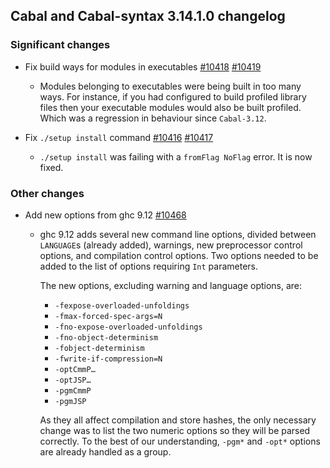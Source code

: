 ## Cabal and Cabal-syntax 3.14.1.0 changelog

### Significant changes

- Fix build ways for modules in executables [#10418](https://github.com/haskell/cabal/issues/10418) [#10419](https://github.com/haskell/cabal/pull/10419)

  - Modules belonging to executables were being built in too many ways. For instance, if you
  had configured to build profiled library files then your executable modules would also
  be built profiled. Which was a regression in behaviour since `Cabal-3.12`.

- Fix `./setup install` command [#10416](https://github.com/haskell/cabal/issues/10416) [#10417](https://github.com/haskell/cabal/pull/10417)

  - `./setup install` was failing with a `fromFlag NoFlag` error. It is now fixed.

### Other changes

- Add new options from ghc 9.12 [#10468](https://github.com/haskell/cabal/pull/10468)

  - ghc 9.12 adds several new command line options, divided between
    `LANGUAGE`s (already added), warnings, new preprocessor control options,
    and compilation control options. Two options needed to be added to the
    list of options requiring `Int` parameters.

    The new options, excluding warning and language options, are:

    * `-fexpose-overloaded-unfoldings`
    * `-fmax-forced-spec-args=N`
    * `-fno-expose-overloaded-unfoldings`
    * `-fno-object-determinism`
    * `-fobject-determinism`
    * `-fwrite-if-compression=N`
    * `-optCmmP…`
    * `-optJSP…`
    * `-pgmCmmP`
    * `-pgmJSP`

    As they all affect compilation and store hashes, the only necessary
    change was to list the two numeric options so they will be parsed
    correctly. To the best of our understanding, `-pgm*` and `-opt*`
    options are already handled as a group.
